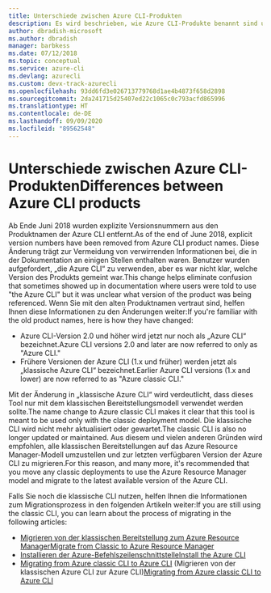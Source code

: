 ```yaml
---
title: Unterschiede zwischen Azure CLI-Produkten
description: Es wird beschrieben, wie Azure CLI-Produkte benannt sind und mit einer Version versehen und aktualisiert werden.
author: dbradish-microsoft
ms.author: dbradish
manager: barbkess
ms.date: 07/12/2018
ms.topic: conceptual
ms.service: azure-cli
ms.devlang: azurecli
ms.custom: devx-track-azurecli
ms.openlocfilehash: 93dd6fd3e026713779768d1ae4b4873f658d2898
ms.sourcegitcommit: 2da241715d25407ed22c1065c0c793acfd865996
ms.translationtype: HT
ms.contentlocale: de-DE
ms.lasthandoff: 09/09/2020
ms.locfileid: "89562548"
---
```

# <a name="differences-between-azure-cli-products"></a><span data-ttu-id="32478-103">Unterschiede zwischen Azure CLI-Produkten</span><span class="sxs-lookup"><span data-stu-id="32478-103">Differences between Azure CLI products</span></span>

<span data-ttu-id="32478-104">Ab Ende Juni 2018 wurden explizite Versionsnummern aus den Produktnamen der Azure CLI entfernt.</span><span class="sxs-lookup"><span data-stu-id="32478-104">As of the end of June 2018, explicit version numbers have been removed from Azure CLI product names.</span></span> <span data-ttu-id="32478-105">Diese Änderung trägt zur Vermeidung von verwirrenden Informationen bei, die in der Dokumentation an einigen Stellen enthalten waren. Benutzer wurden aufgefordert, „die Azure CLI“ zu verwenden, aber es war nicht klar, welche Version des Produkts gemeint war.</span><span class="sxs-lookup"><span data-stu-id="32478-105">This change helps eliminate confusion that sometimes showed up in documentation where users were told to use "the Azure CLI" but it was unclear what version of the product was being referenced.</span></span> <span data-ttu-id="32478-106">Wenn Sie mit den alten Produktnamen vertraut sind, helfen Ihnen diese Informationen zu den Änderungen weiter:</span><span class="sxs-lookup"><span data-stu-id="32478-106">If you're familiar with the old product names, here is how they have changed:</span></span>

* <span data-ttu-id="32478-107">Azure CLI-Version 2.0 und höher wird jetzt nur noch als „Azure CLI“ bezeichnet.</span><span class="sxs-lookup"><span data-stu-id="32478-107">Azure CLI versions 2.0 and later are now referred to only as "Azure CLI."</span></span>
* <span data-ttu-id="32478-108">Frühere Versionen der Azure CLI (1.x und früher) werden jetzt als „klassische Azure CLI“ bezeichnet.</span><span class="sxs-lookup"><span data-stu-id="32478-108">Earlier Azure CLI versions (1.x and lower) are now referred to as "Azure classic CLI."</span></span>

<span data-ttu-id="32478-109">Mit der Änderung in „klassische Azure CLI“ wird verdeutlicht, dass dieses Tool nur mit dem klassischen Bereitstellungsmodell verwendet werden sollte.</span><span class="sxs-lookup"><span data-stu-id="32478-109">The name change to Azure classic CLI makes it clear that this tool is meant to be used only with the classic deployment model.</span></span> <span data-ttu-id="32478-110">Die klassische CLI wird nicht mehr aktualisiert oder gewartet.</span><span class="sxs-lookup"><span data-stu-id="32478-110">The classic CLI is also no longer updated or maintained.</span></span> <span data-ttu-id="32478-111">Aus diesem und vielen anderen Gründen wird empfohlen, alle klassischen Bereitstellungen auf das Azure Resource Manager-Modell umzustellen und zur letzten verfügbaren Version der Azure CLI zu migrieren.</span><span class="sxs-lookup"><span data-stu-id="32478-111">For this reason, and many more, it's recommended that you move any classic deployments to use the Azure Resource Manager model and migrate to the latest available version of the Azure CLI.</span></span>

<span data-ttu-id="32478-112">Falls Sie noch die klassische CLI nutzen, helfen Ihnen die Informationen zum Migrationsprozess in den folgenden Artikeln weiter:</span><span class="sxs-lookup"><span data-stu-id="32478-112">If you are still using the classic CLI, you can learn about the process of migrating in the following articles:</span></span>

* [<span data-ttu-id="32478-113">Migrieren von der klassischen Bereitstellung zum Azure Resource Manager</span><span class="sxs-lookup"><span data-stu-id="32478-113">Migrate from Classic to Azure Resource Manager</span></span>](/azure/virtual-machines/linux/migration-classic-resource-manager-overview)
* [<span data-ttu-id="32478-114">Installieren der Azure-Befehlszeilenschnittstelle</span><span class="sxs-lookup"><span data-stu-id="32478-114">Install the Azure CLI</span></span>](install-azure-cli.md)
* <span data-ttu-id="32478-115">[Migrating from Azure classic CLI to Azure CLI](https://github.com/Azure/azure-cli/blob/dev/doc/classic_cli_migration.md) (Migrieren von der klassischen Azure CLI zur Azure CLI)</span><span class="sxs-lookup"><span data-stu-id="32478-115">[Migrating from Azure classic CLI to Azure CLI](https://github.com/Azure/azure-cli/blob/dev/doc/classic_cli_migration.md)</span></span>
